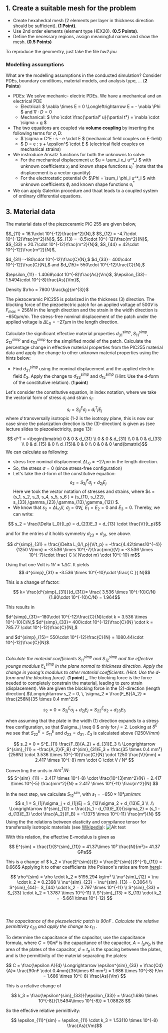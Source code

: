 <script type="text/javascript" src="http://cdn.mathjax.org/mathjax/latest/MathJax.js?config=TeX-AMS-MML_HTMLorMML"></script>
<script type="text/x-mathjax-config"> MathJax.Hub.Config({ tex2jax: {inlineMath: [['$', '$']]}, messageStyle: "none" });</script>


## 1. Create a suitable mesh for the problem

* Create hexahedral mesh (2 elements per layer in thickness direction should be sufficient). **(1 Point)**.
* Use 2nd order elements (element type HEX20). **(0.5 Points)**.
* Define the necessary regions, assign meaningful names and show the mesh.  **(0.5 Points)** 

To reproduce the geomertry, just take the file *hw2.jou*

### Modelling assumptions

What are the modelling assumptions in the conducted simulation? Consider PDEs, boundary conditions, material models, and analysis type, ... (**2 Points**)

- PDEs: We solve mechanic- electric PDEs. We have a mechanical and an electrical PDE
  - Electrical: $ \nabla \times E  = 0 \Longleftrightarrow E = - \nabla \Phi $ and $\nabla \cdot D = 0$
  - Mechanical: $ \rho \cdot \frac{\partial² u}{\partial t²} = \nabla \cdot \sigma + g  $
- The two equations are coupled via **volume coupling** by inserting the following terms for $\sigma , D$:
  - $ \sigma = C^E : s - e \cdot E $ (mechanical field couples on E-field)
  - $ D = e : s + \epsilon^S \cdot E $ (electrical field couples on mechanical strains)
- We instroduce Ansatz functions for both the unknowns to solve:
  - For the mechanical displacement $u$:    $u = \sum_i x_i u^*_i $ with unknown coefficients $x_i$ and known shape functions $u^*_i$ (note that the displacement is a vector quantity)
  - For the electrostatic potential $\Phi$:  $\Phi = \sum_i \phi_i u^*_i $ with unknown coefficients $\phi_i$ and known shape functions $u^*_i$
- We can apply Galerkin procedure and thaat leads to a coupled system of ordinary differential equations.
  

## 3. Material data

The material data of the piezoceramic PIC 255 are given below,

$S_{11} = 16.1\cdot 10^{-12}\frac{m^2}{N},$
$S_{12} = -4.7\cdot 10^{-12}\frac{m^2}{N}$, 
$S_{13} = -8.5\cdot 10^{-12}\frac{m^2}{N}$,
$S_{33} = 20.7\cdot 10^{-12}\frac{m^2}{N}$, 
$S_{44} = 42\cdot 10^{-12}\frac{m^2}{N}$, 

$d_{31}=-180\cdot 10^{-12}\frac{C}{N},$ 
$d_{33}= 400\cdot 10^{-12}\frac{C}{N},$ and
$d_{15}= 550\cdot 10^{-12}\frac{C}{N},$ 

$\epsilon_{11}= 1.4069\cdot 10^{-8}\frac{As}{Vm}$,
$\epsilon_{33}= 1.5494\cdot 10^{-8}\frac{As}{Vm}$,

Density $\rho = 7800 \frac{kg}{m^{3}}$


The piezoceramic PIC255 is polarized in the thickness (3) direction. The blocking force of the piezoelectric patch for an applied voltage of $500V$ is $F_{max} = 256N$ in the length direction and the strain in the width direction is $-650 \mu m/m$. The stress-free nominal displacement of the patch under the applied voltage is $\Delta L_{0} = -27 \mu m$ in the length direction. 
 
Calculate the significant effective material properties $d^{simp}_{31}$, $S^{simp}_{11}$, $S^{simp}_{12}$ and $\epsilon^{simp}_{33}$ for the simplified model of the patch. Calculate the percentage change in effective material properties from the PIC255 material data and apply the change to other unknown material properties using the hints below:
 
* Find $d^{simp}_{31}$ using the nominal displacement and the applied electric field $E_{3}$. Apply the change to $d^{simp}_{33}$ and $d^{simp}_{15}$ (Hint: Use the d-form of the constitutive relation). (**1 point**)

Let's consider the constitutive equation, in index notation, where we take the vectorial form of stress $\sigma_i$ and strain $s_i$:

$$ s_i = S^E_{ij}\sigma_j + d^T_ij E_j  $$
where $d$ transversally isotropic (1-2 is the isotropy plane, this is now our case since the polarization direction is the (3)-direction) is given as (see lecture slides to piezoelectricity, page 13):

$$ d^T = =\begin{bmatrix}
 0 & 0 & d_{31} \\
 0 & 0 & d_{31} \\
 0 & 0 & d_{33} \\
 0 & d_{15} & 0 \\
 d_{15}& 0 & 0 \\
0 & 0 & 0 
\end{bmatrix}$$
We can calculate as following:
- stress free nominal displacement $\Delta L_0 = -27 \mu m$ in the length direction. 
- So, the stress $\sigma = 0$ (since stress-free configuration)
- Let's take the d-form of the constitutive equation:
$$ s_2 = S^E_{2j}\sigma_j + d_{2j} E_j   $$
Here we took the vector notation of stresses and strains, where $s = (s_1, s_2, s_3, s_4, s_5, s_6 ) = (s_{11}, s_{22}, s_{33},\gamma_{23},\gamma_{13},\gamma_{12}) $.
- We know that $s_2 = \Delta L_0 /l, \, \, \sigma_j =0 \forall j, \, \, E_1=E_2=0$ and $E_3=0$. Thereby, we can write:

$$ s_2 = \frac{\Delta L_0}{l_p} = d_{23}E_3 = d_{13} \cdot \frac{V}{t_p}$$

and for the entries $d$ it holds symmetry $d_{23} = d_{31}$, see above. 

$$ d^{simp}_{31}  = \frac{\Delta L_0/l_p}{V/t_p} = -\frac{4.42\times10^{-4}}{1250 V/mm} = -3.536 \times 10^{-7}\frac{mm}{V} = -3.536 \times 10^{-7}\cdot \frac{ C }{ N\cdot m} \cdot 10^{-10} m$$

Using that one Volt is $1V = 1J/C$. It yields
$$ d^{simp}_{31} = -3.536 \times 10^{-10}\cdot \frac{ C }{ N}$$

This is a change of factor:

$$ k= \frac{d^{simp}_{31}}{d_{31}}= 
\frac{ 3.536 \times 10^{-10}C/N}{1.80\cdot 10^{-10}C/N} = 1.964$$

This results in

$d^{simp}_{31}=-180\cdot 10^{-12}\frac{C}{N}\cdot k = 3.536 \times 10^{-10}C/N,$ 
$d^{simp}_{33}= 400\cdot 10^{-12}\frac{C}{N} \cdot k = 785.77 \cdot 10^{-12}\frac{C}{N},$


 and
$d^{simp}_{15}= 550\cdot 10^{-12}\frac{C}{N} = 1080.44\cdot 10^{-12}\frac{C}{N}$.<br><br>

_Calculate the material coefficients $S^{simp}_{11}$ and $S^{simp}_{12}$ and the effective youngs modulus $E^{simp}_{L}$ in the plane normal to thickness direction. Apply the change in young's modulus to other material coefficients. (Hint: Use the d-form and the blocking force)._ (**1 point**)
_
The blocking force is the force needed to completely constrain the material, leading to zero strain (displacement). We are given the blocking force in the (2)-direction (length direction).$\Longrightarrow s_2 = 0, \, \sigma_2 = \frac{F_B}{A_2} = \frac{256N}{35 \times 0.4 mm^2}$

$$ s_2 = 0 = S^E_{2j} \sigma_j + d_{2j}E_j = S^E_{22} \sigma_2 + d_{23}E_3$$

when assuming that the plate in the width (1) direction expands to a stress free configuration, so that $\sigma_j \neq 0 $ only for $j = 2$. Looking at $S^E$ we see that $S^E_{22}=S^E_{11}$ and $d_{23} = d_{31}$ . $E_3$ is calculated above ($1250 V/mm$)

$$
s_2 = 0 = S^E_{11} \frac{F_B}{A_2} + d_{31}E_3 \\
\Longrightarrow  S^{sim}_{11} = -\frac{A_2}{F_B} d^{sim}_{31}E_3
= \frac{35 \times 0.4 mm²}{256N} \cdot  3.536 \times 10^{-10}\frac{C}{N} \cdot 1250 \frac{V}{mm}
= 2.417 \times 10^{-8} mm \cdot C \cdot V / N²
 $$

 Converting the units in $mm^2/N$:
 $$
  S^{sim}_{11}  = 2.417 \times 10^{-8} \cdot \frac{10^{3}mm^2}{N} = 2.417 \times 10^{-5} \frac{mm^2}{N} = 2.417 \times 10^{-11} \frac{m^2}{N}
 $$

In the next step, we calculate $S^{sim}_{12}$, with $s_1 = -650 \times 10³ \mu m/mm$:
$$
s_1 = S_{1j}\sigma_j + d_{1j}Ej = S_{12}\sigma_2 + d_{13}E_3 \\
.\\
\Longrightarrow S^{sim}_{12} = \frac{(s_1 - d_{13}E_3)}{\sigma_2} = (s_1 - d_{13}E_3) \cdot \frac{A_2}{F_B} = -1.1375 \times 10^{-11} \frac{m²}{N}
$$
Using the the relations between elasticity and compilance tensor for transfersally isotropic materials (see [Wikipedia](https://en.wikipedia.org/wiki/Transverse_isotropy)):
![Alt text](compilance_vsEmodulus.png)

With this relation, the effective E-modulus is given as

$$  E^{sim} = \frac{1}{S^{sim}_{11}}  = 41.37\times 10⁹ \frac{N}{m²}= 41.37 GPa$$

This is a change of  $ k_2 = \frac{E^{sim}}{E} = \frac{E^{sim}}{S^{-1}_{11}} =  0.666$
Applying it to other coefficients (the Poisson's ratios are from [here](https://www.researchgate.net/figure/Material-parameters-of-PIC-255_tbl2_259230226)):

$$  
\rho^{sim} = \rho \cdot k_2 = 5195.294 kg/m³ \\
\nu^{sim}_{12} = \nu \cdot k_2 = 0.2398 \\
\nu^{sim}_{23} = \nu^{sim}_{13} = 0.3064 \\
S^{sim}_{44}= S_{44} \cdot k_2 = 2.797 \times 10^{-11} \\
S^{sim}_{33} = S_{33} \cdot k_2 = 1.3787 \times 10^{-11} \\
S^{sim}_{13} = S_{13} \cdot k_2 = -5.661 \times 10^{-12}
$$
<br><br>

_The capacitance of the piezoelectric patch is 90nF . Calculate the relative permittivity $\epsilon_{33}$ and apply the change to $\epsilon_{11}$ ._

To determine the capacitance of the capacitor, use the capacitance formula,
where $C = 90nF$ is the capacitance of the capacitor, $A=l_pw_p$ is the area of the plates of the capacitor, $d=t_p$ is the spacing between the plates, and is the permittivity of the material separating the plates:

$$  C = \frac{\epsilon A}{d} \Longrightarrow \epsilon^{sim}_{33} = \frac{Cd}{A}= \frac{90nF \cdot 0.4mm}{35\times 61 mm²} = 1.686 \times 10^{-8} F/m = 1.686 \times 10^{-8} \frac{As}{Vm} $$

This is a relative change of

$$ k_3 = \frac{\epsilon^{sim}_{33}}{\epsilon_{33}} = \frac{1.686 \times 10^{-8}}{1.5494\times 10^{-8}} = 1.08828 $$

So the effective relative permittivity:

$$ \epsilon_{11}^{sim} = \epsilon_{11} \cdot k_3 = 1.53110 \times 10^{-8}  \frac{As}{Vm}$$